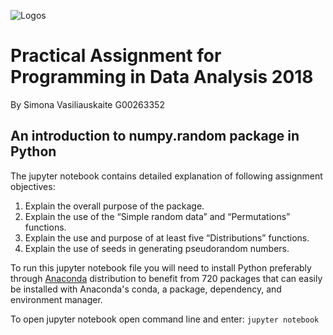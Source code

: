 ![Logos](https://s3.amazonaws.com/com.twilio.prod.twilio-docs/images/jupyter_python_numpy.width-808.png)

# Practical Assignment for Programming in Data Analysis 2018
By Simona Vasiliauskaite G00263352

## An introduction to numpy.random package in Python

The jupyter notebook contains detailed explanation of following assignment objectives:

1. Explain the overall purpose of the package.
2. Explain the use of the “Simple random data” and “Permutations” functions.
3. Explain the use and purpose of at least five “Distributions” functions.
4. Explain the use of seeds in generating pseudorandom numbers.

To run this jupyter notebook file you will need to install Python preferably through [Anaconda](https://www.anaconda.com/download/) distribution to benefit from 720 packages that can easily be installed with Anaconda's conda, a package, dependency, and environment manager. 

To open jupyter notebook open command line and enter:
`jupyter notebook`



